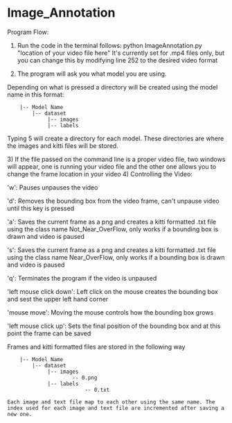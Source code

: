 # Image_Annotation

Program Flow:

1) Run the code in the terminal follows: python ImageAnnotation.py "location of your video file here"
   It's currently set for .mp4 files only, but you can change this by modifying line 252 to the desired video format

2) The program will ask you what model you are using.
<p style="text-align:left;">Depending on what is pressed a directory will be created using the model name in this format:</p>
  
      	|-- Model Name
		    |-- dataset
			     |-- images
			     |-- labels

<p style="text-align:left;">Typing 5 will create a directory for each model. These directories are where the images and kitti files will be stored.</p>
3) If the file passed on the command line is a proper video file, two windows will appear, one is running your video file and the other one allows you to change the frame location in your video
4) Controlling the Video:
<p style="text-align:left;">'w': Pauses unpauses the video</p>
<p style="text-align:left;">'d': Removes the bounding box from the video frame, can't unpause video until this key is pressed</p>
<p style="text-align:left;">'a': Saves the current frame as a png and creates a kitti formatted .txt file using the class name Not_Near_OverFlow, only works if a bounding box is drawn and video is paused</p>
<p style="text-align:left;">'s': Saves the current frame as a png and creates a kitti formatted .txt file using the class name Near_OverFlow, only works if a bounding box is drawn and video is paused</p>
<p style="text-align:left;">'q': Terminates the program if the video is unpaused</p>
<p style="text-align:left;">'left mouse click down': Left click on the mouse creates the bounding box and sest the upper left hand corner</p>
<p style="text-align:left;">'mouse move': Moving the mouse controls how the bounding box grows</p>
<p style="text-align:left;">'left mouse click up': Sets the final position of the bounding box and at this point the frame can be saved</p>
   
   Frames and kitti formatted files are stored in the following way
  
  
      	|-- Model Name
		    |-- dataset
			     |-- images
		                 -- 0.png
			     |-- labels
                         	 -- 0.txt
              
    Each image and text file map to each other using the same name. The index used for each image and text file are incremented after saving a new one.

